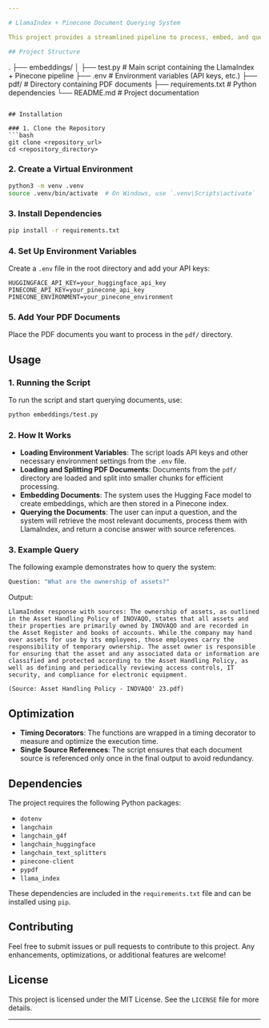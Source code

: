 ```yaml
---

# LlamaIndex + Pinecone Document Querying System

This project provides a streamlined pipeline to process, embed, and query PDF documents using LlamaIndex and Pinecone. The system is designed to load documents from a directory, create embeddings, and retrieve relevant information based on a user's query. The pipeline has been optimized for speed and accuracy using timing decorators.

## Project Structure

```
.
├── embeddings/
│   ├── test.py            # Main script containing the LlamaIndex + Pinecone pipeline
├── .env                   # Environment variables (API keys, etc.)
├── pdf/                   # Directory containing PDF documents
├── requirements.txt       # Python dependencies
└── README.md              # Project documentation
```

## Installation

### 1. Clone the Repository
```bash
git clone <repository_url>
cd <repository_directory>
```

### 2. Create a Virtual Environment
```bash
python3 -m venv .venv
source .venv/bin/activate  # On Windows, use `.venv\Scripts\activate`
```

### 3. Install Dependencies
```bash
pip install -r requirements.txt
```

### 4. Set Up Environment Variables
Create a `.env` file in the root directory and add your API keys:
```plaintext
HUGGINGFACE_API_KEY=your_huggingface_api_key
PINECONE_API_KEY=your_pinecone_api_key
PINECONE_ENVIRONMENT=your_pinecone_environment
```

### 5. Add Your PDF Documents
Place the PDF documents you want to process in the `pdf/` directory.

## Usage

### 1. Running the Script

To run the script and start querying documents, use:
```bash
python embeddings/test.py
```

### 2. How It Works

- **Loading Environment Variables**: The script loads API keys and other necessary environment settings from the `.env` file.
- **Loading and Splitting PDF Documents**: Documents from the `pdf/` directory are loaded and split into smaller chunks for efficient processing.
- **Embedding Documents**: The system uses the Hugging Face model to create embeddings, which are then stored in a Pinecone index.
- **Querying the Documents**: The user can input a question, and the system will retrieve the most relevant documents, process them with LlamaIndex, and return a concise answer with source references.

### 3. Example Query

The following example demonstrates how to query the system:
```bash
Question: "What are the ownership of assets?"
```
Output:
```plaintext
LlamaIndex response with sources: The ownership of assets, as outlined in the Asset Handling Policy of INOVAQO, states that all assets and their properties are primarily owned by INOVAQO and are recorded in the Asset Register and books of accounts. While the company may hand over assets for use by its employees, those employees carry the responsibility of temporary ownership. The asset owner is responsible for ensuring that the asset and any associated data or information are classified and protected according to the Asset Handling Policy, as well as defining and periodically reviewing access controls, IT security, and compliance for electronic equipment.

(Source: Asset Handling Policy - INOVAQO' 23.pdf)
```

## Optimization

- **Timing Decorators**: The functions are wrapped in a timing decorator to measure and optimize the execution time.
- **Single Source References**: The script ensures that each document source is referenced only once in the final output to avoid redundancy.

## Dependencies

The project requires the following Python packages:
- `dotenv`
- `langchain`
- `langchain_g4f`
- `langchain_huggingface`
- `langchain_text_splitters`
- `pinecone-client`
- `pypdf`
- `llama_index`

These dependencies are included in the `requirements.txt` file and can be installed using `pip`.

## Contributing

Feel free to submit issues or pull requests to contribute to this project. Any enhancements, optimizations, or additional features are welcome!

## License

This project is licensed under the MIT License. See the `LICENSE` file for more details.

---
```

